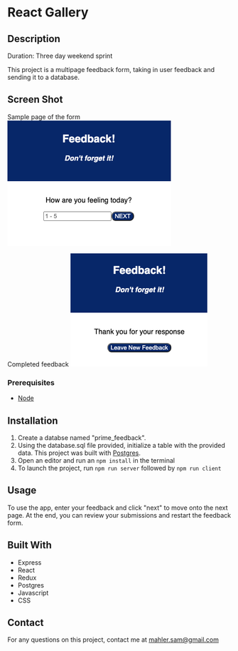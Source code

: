 # React Gallery

## Description

Duration: Three day weekend sprint

This project is a multipage feedback form, taking in user feedback and sending it to a database.

## Screen Shot

Sample page of the form
![form](README-images/feedback_form.png)

Completed feedback
![complete](README-images/feedback_complete.png)

### Prerequisites

- [Node](https://nodejs.org/en/)

## Installation

1. Create a databse named "prime_feedback".
2. Using the database.sql file provided, initialize a table with the provided data. This project was built with [Postgres](https://www.postgresql.org/download/).
3. Open an editor and run an `npm install` in the terminal
4. To launch the project, run `npm run server` followed by `npm run client`

## Usage

To use the app, enter your feedback and click "next" to move onto the next page. At the end, you can review your submissions and restart the feedback form.


## Built With

- Express
- React
- Redux
- Postgres
- Javascript
- CSS

## Contact

For any questions on this project, contact me at [mahler.sam@gmail.com](mailto:mahler.sam@gmail.com)
